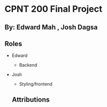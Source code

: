 # CPNT 200 Final Project

## By: Edward Mah , Josh Dagsa

## Roles

- Edward 
  - Backend 

- Josh 
  - Styling/frontend

  ## Attributions
  